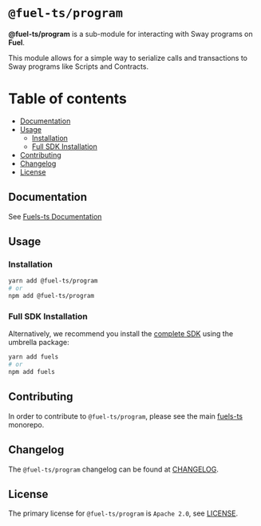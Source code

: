 # `@fuel-ts/program`

**@fuel-ts/program** is a sub-module for interacting with Sway programs on **Fuel**.

This module allows for a simple way to serialize calls and transactions to Sway programs like Scripts and Contracts.

# Table of contents

- [Documentation](#documentation)
- [Usage](#usage)
  - [Installation](#installation)
  - [Full SDK Installation](#full-sdk-installation)
- [Contributing](#contributing)
- [Changelog](#changelog)
- [License](#license)

## Documentation

<!-- TODO: Replace this link with specific docs for this package if and when we re-introduce a API reference section to our docs -->

See [Fuels-ts Documentation](https://fuellabs.github.io/fuels-ts/)

## Usage

### Installation

```sh
yarn add @fuel-ts/program
# or
npm add @fuel-ts/program
```

### Full SDK Installation

Alternatively, we recommend you install the [complete SDK](https://github.com/FuelLabs/fuels-ts) using the umbrella package:

```sh
yarn add fuels
# or
npm add fuels
```

## Contributing

In order to contribute to `@fuel-ts/program`, please see the main [fuels-ts](https://github.com/FuelLabs/fuels-ts) monorepo.

## Changelog

The `@fuel-ts/program` changelog can be found at [CHANGELOG](./CHANGELOG.md).

## License

The primary license for `@fuel-ts/program` is `Apache 2.0`, see [LICENSE](./LICENSE).
